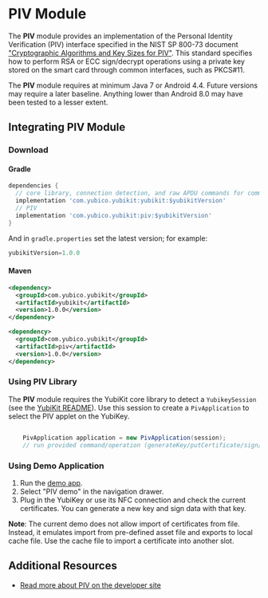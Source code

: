 # PIV Module
The **PIV** module provides an implementation of the Personal Identity Verification (PIV) interface specified in the NIST SP 800-73 document ["Cryptographic Algorithms and Key Sizes for PIV"](https://csrc.nist.gov/publications/detail/sp/800-78/4/final).
This standard specifies how to perform RSA or ECC sign/decrypt operations using a private key stored on the smart card through common interfaces, such as PKCS#11.

The **PIV** module requires at minimum Java 7 or Android 4.4. Future versions may require a later baseline. Anything lower than Android 8.0 may have been tested to a lesser extent.

## Integrating PIV Module <a name="integration_steps"></a>
### Download
#### Gradle

```gradle
dependencies {
  // core library, connection detection, and raw APDU commands for communication with YubiKey
  implementation 'com.yubico.yubikit:yubikit:$yubikitVersion'
  // PIV
  implementation 'com.yubico.yubikit:piv:$yubikitVersion'
}
```
And in `gradle.properties` set the latest version; for example:
```gradle
yubikitVersion=1.0.0
```
#### Maven
```xml
<dependency>
  <groupId>com.yubico.yubikit</groupId>
  <artifactId>yubikit</artifactId>
  <version>1.0.0</version>
</dependency>

<dependency>
  <groupId>com.yubico.yubikit</groupId>
  <artifactId>piv</artifactId>
  <version>1.0.0</version>
</dependency>
```
### Using PIV Library <a name="using_lib"></a>

The **PIV** module requires the YubiKit core library to detect a `YubikeySession` (see the [YubiKit README](../yubikit/README.md)). Use this session to create a `PivApplication` to select the PIV applet on the YubiKey.
```java

    PivApplication application = new PivApplication(session);
    // run provided command/operation (generateKey/putCertificate/sign/etc)

```

### Using Demo Application <a name="using_demo"></a>
1. Run the [demo app](../YubikitDemo).
2. Select "PIV demo" in the navigation drawer.
3. Plug in the YubiKey or use its NFC connection and check the current certificates. You can generate a new key and sign data with that key.

**Note**: The current demo does not allow import of certificates from file. Instead, it emulates import from pre-defined asset file and exports to local cache file. Use the cache file to import a certificate into another slot.

## Additional Resources <a name="additional_resources"></a>
* [Read more about PIV on the developer site](http://developers.yubico.com/PIV/)
